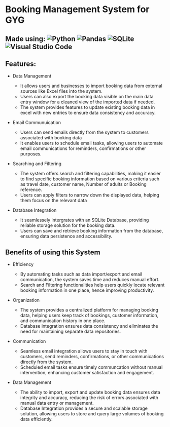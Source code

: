 # Booking Management System for GYG
## Made using: ![Python](https://img.shields.io/badge/python-3670A0?style=for-the-badge&logo=python&logoColor=ffdd54) ![Pandas](https://img.shields.io/badge/pandas-%23150458.svg?style=for-the-badge&logo=pandas&logoColor=white) ![SQLite](https://img.shields.io/badge/sqlite-%2307405e.svg?style=for-the-badge&logo=sqlite&logoColor=white) ![Visual Studio Code](https://img.shields.io/badge/Visual%20Studio%20Code-0078d7.svg?style=for-the-badge&logo=visual-studio-code&logoColor=white)

## Features:
- Data Management
    - It allows users and businesses to import booking data from external sources like Excel files into the system.
    - Users can also export the booking data visible on the main data entry window for a cleaned view of the imported data if needed.
    - The system provides features to update existing booking data in excel with new entries to ensure data consistency and accuracy.

- Email Communuication
    - Users can send emails directly from the system to customers associated with booking data
    - It enables users to schedule email tasks, allowing users to automate email communications for reminders, confirmations or other purposes.

- Searching and Filtering
    - The system offers search and filtering capabilities, making it easier to find specific booking information based on various criteria such as travel date, customer name, Number of adults or Booking reference.
    - Users can apply filters to narrow down the displayed data, helping them focus on the relevant data

- Database Integration
    - It seamlessely intergrates with an SQLite Database, providing reliable storage solution for the booking data.
    - Users can save and retrieve booking information from the database, ensuring data persistence and accessibility.

## Benefits of using this System
- Efficiency
    - By automating tasks such as data import/export and email communication, the system saves time and reduces manual effort.
    - Search and Filtering functionalities help users quickly locate relevant booking information in one place, hence improving productivity.

- Organization
    - The system provides a centralized platform for managing booking data, helping users keep track of bookings, customer information, and communication history in one place.
    - Database integration ensures data consistency and eliminates the need for maintaining separate data repositories.

- Communication 
    - Seamless email integration allows users to stay in touch with customers, send reminders, confirmations, or other communications directly from the system.
    - Scheduled email tasks ensure timely communcation without manual intervention, enhancing customer satisfaction and engagement.

- Data Management
    - The ability to import, export and update booking data ensures data integrity and accuracy, reducing the risk of errors associated with manual data entry or management.
    - Database Integration provides a secure and scalable storage solution, allowing users to store and query large volumes of booking data efficiently.